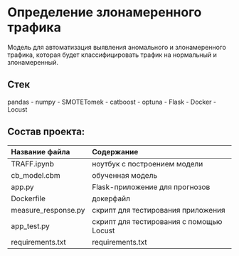 # Определение злонамеренного трафика
Модель для автоматизация выявления аномального и злонамеренного трафика, которая будет классифицировать трафик на нормальный и злонамеренный.
## Стек
pandas - numpy - SMOTETomek - catboost - optuna - Flask - Docker - Locust
## Состав проекта:
| **Название файла**  | **Содержание**                         |
|:--------------------|:---------------------------------------|
| TRAFF.ipynb         | ноутбук с построением модели           |
| cb_model.cbm        | обученная модель                       |
| app.py              | Flask-приложение для прогнозов         |
| Dockerfile          | докерфайл                              |
| measure_response.py | скрипт для тестирования приложения     |
| app_test.py         | скрипт для тестирования с помощью Locust |
| requirements.txt    | requirements.txt |